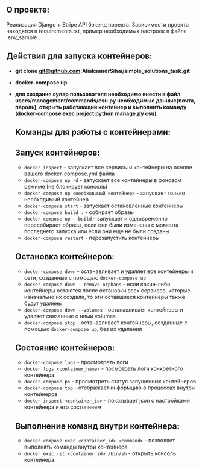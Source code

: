 ## О проекте:
 Реализация Django + Stripe API бэкенд проекта. Зависимости проекта находятся в requirements.txt, пример необходимых настроек в файле .env_sample .

## Действия для запуска контейнеров:
- **git clone git@github.com:AliaksandrSihai/simple_solutions_task.git**
- **docker-compose up**
- **для создания супер пользователя необходимо внести в файл users/management/commands/csu.py необходимые данные(почта, пароль), открыть работающий контейнер и выполнить команду (docker-compose exec project python manage.py csu)**

  ## Команды для работы с контейнерами:
  ## Запуск контейнеров:
  - `docker inspect` - запускает все сервисы и контейнеры на основе вашего docker-compose.yml файла
  - `docker-compose up -d` - запускает все контейнеры в фоновом режиме (не блокирует консоль)
  - `docker-compose up <необходимый контейнер>` - запускает только необходимый контейнер
  - `docker-compose start` - запускает остановленные контейнеры
  - `docker-compose build .` - собирает образы
  - `docker-compose up --build` - запускает и одновременно пересобирает образы, если они были изменены с момента последнего запуска или если они еще не были созданы
  - `docker-compose restart` - перезапустить контейнеры
  
  ## Остановка контейнеров:
  
  - `docker-compose down` - останавливает и удаляет все контейнеры и сети, созданные с помощью `docker-compose up`
  - `docker-compose down --remove-orphans` - если какие-либо контейнеры остаются после остановки всех сервисов, которые изначально их создали, то эти оставшиеся контейнеры также будут удалены
  - `docker-compose down --volumes` - останавливает контейнеры и удаляет связанные с ними volumes
  - `docker-compose stop` - останавливает контейнеры, созданные с помощью `docker-compose up`, без их удаления
  
  ## Состояние контейнеров:
  
  - `docker-compose logs` - просмотреть логи
  - `docker logs <container_name>` - посмотреть логи конкретного контейнера
  - `docker-compose ps` - просмотреть статус запущенных контейнеров
  - `docker-compose top` - отображает информцию о процессах внутри контейнеров
  - `docker inspect <container_id>` - показывает json с настройками контейнера и его состоянием
  
  ## Выполнение команд внутри контейнера:
  - `docker-compose exec <container_id> <command>` - позволяет выполнять команды внутри контейнера
  - `docker exec -it <container_id> /bin/sh` - открыть консоль контейнера
